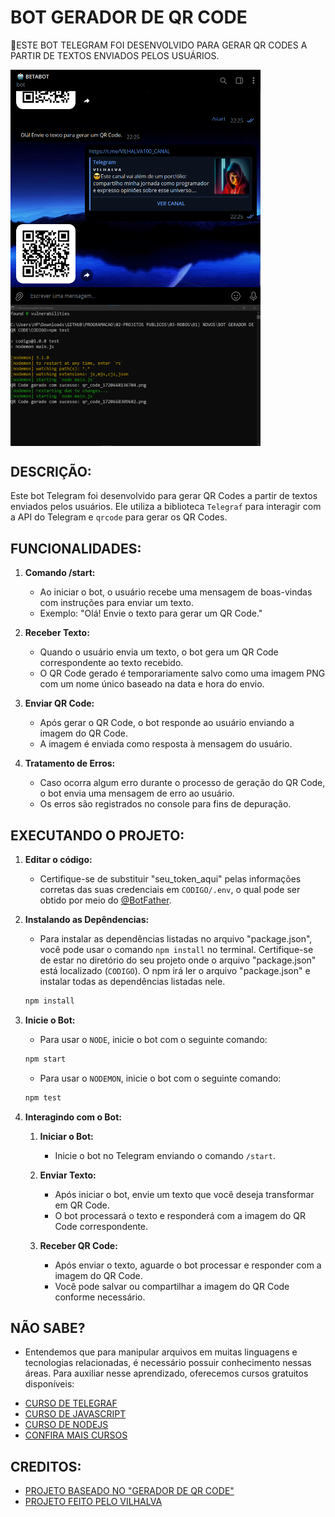 # BOT GERADOR DE QR CODE
🤤ESTE BOT TELEGRAM FOI DESENVOLVIDO PARA GERAR QR CODES A PARTIR DE TEXTOS ENVIADOS PELOS USUÁRIOS.

<img src="./IMAGENS/FOTO_1.png" align="center" width="400"> <br>
<img src="./IMAGENS/FOTO_2.png" align="center" width="400"> <br>

## DESCRIÇÃO:
Este bot Telegram foi desenvolvido para gerar QR Codes a partir de textos enviados pelos usuários. Ele utiliza a biblioteca `Telegraf` para interagir com a API do Telegram e `qrcode` para gerar os QR Codes. 

## FUNCIONALIDADES:
1. **Comando /start:**
   - Ao iniciar o bot, o usuário recebe uma mensagem de boas-vindas com instruções para enviar um texto.
   - Exemplo: "Olá! Envie o texto para gerar um QR Code."

2. **Receber Texto:**
   - Quando o usuário envia um texto, o bot gera um QR Code correspondente ao texto recebido.
   - O QR Code gerado é temporariamente salvo como uma imagem PNG com um nome único baseado na data e hora do envio.
   
3. **Enviar QR Code:**
   - Após gerar o QR Code, o bot responde ao usuário enviando a imagem do QR Code.
   - A imagem é enviada como resposta à mensagem do usuário.

4. **Tratamento de Erros:**
   - Caso ocorra algum erro durante o processo de geração do QR Code, o bot envia uma mensagem de erro ao usuário.
   - Os erros são registrados no console para fins de depuração.

## EXECUTANDO O PROJETO:
1. **Editar o código:**
   - Certifique-se de substituir "seu_token_aqui" pelas informações corretas das suas credenciais em `CODIGO/.env`, o qual pode ser obtido por meio do [@BotFather](https://t.me/BotFather).

2. **Instalando as Depêndencias:**
   - Para instalar as dependências listadas no arquivo "package.json", você pode usar o comando `npm install` no terminal. Certifique-se de estar no diretório do seu projeto onde o arquivo "package.json" está localizado (`CODIGO`). O npm irá ler o arquivo "package.json" e instalar todas as dependências listadas nele. 

   ```bash
   npm install
   ```

3. **Inicie o Bot:**
   - Para usar o `NODE`, inicie o bot com o seguinte comando:
    ```bash
    npm start
    ```

    - Para usar o `NODEMON`, inicie o bot com o seguinte comando:
    ```bash
    npm test
    ```

4. **Interagindo com o Bot:**
   1. **Iniciar o Bot:**
      - Inicie o bot no Telegram enviando o comando `/start`.

   2. **Enviar Texto:**
      - Após iniciar o bot, envie um texto que você deseja transformar em QR Code.
      - O bot processará o texto e responderá com a imagem do QR Code correspondente.

   3. **Receber QR Code:**
      - Após enviar o texto, aguarde o bot processar e responder com a imagem do QR Code.
      - Você pode salvar ou compartilhar a imagem do QR Code conforme necessário.

## NÃO SABE?
- Entendemos que para manipular arquivos em muitas linguagens e tecnologias relacionadas, é necessário possuir conhecimento nessas áreas. Para auxiliar nesse aprendizado, oferecemos cursos gratuitos disponíveis:
* [CURSO DE TELEGRAF](https://github.com/VILHALVA/CURSO-DE-TELEGRAF)
* [CURSO DE JAVASCRIPT](https://github.com/VILHALVA/CURSO-DE-JAVASCRIPT)
* [CURSO DE NODEJS](https://github.com/VILHALVA/CURSO-DE-NODEJS)
* [CONFIRA MAIS CURSOS](https://github.com/VILHALVA?tab=repositories&q=+topic:CURSO)

## CREDITOS:
- [PROJETO BASEADO NO "GERADOR DE QR CODE"](https://github.com/VILHALVA/GERADOR-DE-QR-CODE)
- [PROJETO FEITO PELO VILHALVA](https://github.com/VILHALVA)

